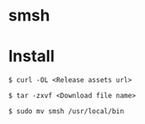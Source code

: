 # smsh

# Install
```
$ curl -OL <Release assets url>

$ tar -zxvf <Download file name>

$ sudo mv smsh /usr/local/bin
```
